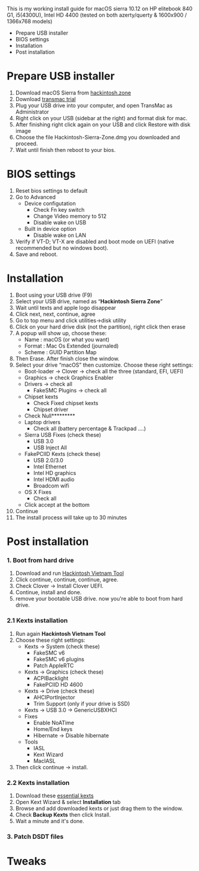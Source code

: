 This is my working install guide for macOS sierra 10.12 on HP elitebook 840 G1, i5(4300U), Intel HD 4400 (tested on both azerty/querty & 1600x900 / 1366x768 models)

* Prepare USB installer
* BIOS settings
* Installation
* Post installation

# Prepare USB installer
1. Download macOS Sierra from [hackintosh.zone](https://www.hackintosh.zone/file/1008-hackintosh-sierra/)
1. Download [transmac trial](https://www.hackintosh.zone/file/1020-transmac-for-sierra/)
1. Plug your USB drive into your computer, and open TransMac as Administrator
1. Right click on your USB (sidebar at the right) and format disk for mac.
1. After finishing right click again on your USB and click Restore with disk image
1. Choose the file Hackintosh-Sierra-Zone.dmg you downloaded and proceed.
1. Wait until finish then reboot to your bios.

# BIOS settings
1. Reset bios settings to default
1. Go to Advanced
    * Device configutation
        * Check Fn key switch
        * Change Video memory to 512
        * Disable wake on USB
    * Built in device option
        * Disable wake on LAN
1. Verify if VT-D; VT-X are disabled and boot mode on UEFI (native recommended but no windows boot).
1. Save and reboot.

# Installation
1. Boot using your USB drive (F9)
1. Select your USB drive, named as “**Hackintosh Sierra Zone**”
1. Wait until texts and apple logo disappear
1. Click next, next, continue, agree
1. Go to top menu and click utilities->disk utility
1. Click on your hard drive disk (not the partition), right click then erase
1. A popup will show up, choose these:
    * Name : macOS (or what you want)
    * Format : Mac Os Extended (journaled)
    * Scheme : GUID Partition Map
1. Then Erase. After finish close the window.
1. Select your drive “macOS” then customize. Choose these right settings:
    * Boot-loader -> Clover -> check all the three (standard, EFI, UEFI)
    * Graphics -> check Graphics Enabler
    * Drivers -> check all 
        * FakeSMC Plugins -> check all
    * Chipset kexts
        * Check Fixed chipset kexts
        * Chipset driver
    * Check Null*********
    * Laptop drivers
        * Check all (battery percentage & Trackpad ….)
    * Sierra USB Fixes (check these)
        * USB 3.0
        * USB Inject All
    * FakePCIID Kexts (check these)
        * USB 2.0/3.0
        * Intel Ethernet
        * Intel HD graphics
        * Intel HDMI audio
        * Broadcom wifi
    * OS X Fixes
        * Check all
    * Click accept at the bottom
1. Continue
1. The install process will take up to 30 minutes

# Post installation
### 1. Boot from hard drive
1. Download and run [Hackintosh Vietnam Tool](https://drive.google.com/open?id=16ezQQVHtwdbxBkb3B8OtIbNKLLiNizGA) 
1. Click continue, continue, continue, agree.
1. Check Clover -> Install Clover UEFI.
1. Continue, install and done.
1. remove your bootable USB drive. now you're able to boot from hard drive.

### 2.1 Kexts installation
1. Run again **Hackintosh Vietnam Tool** 
1. Choose these right settings:
    * Kexts -> System (check these)
        * FakeSMC v6
        * FakeSMC v6 plugins
        * Patch AppleRTC
    * Kexts -> Graphics (check these)
        * ACPIBacklight
        * FakePCIID HD 4600
    * Kexts -> Drive (check these)
        * AHCIPortInjector
        * Trim Support (only if your drive is SSD)
    * Kexts -> USB 3.0 -> GenericUSBXHCI
    * Fixes
        * Enable NoATime
        * Home/End keys
        * Hibernate -> Disable hibernate
    * Tools
        * IASL
        * Kext Wizard
        * MacIASL
1. Then click continue -> install.

### 2.2 Kexts installation
1. Download these [essential kexts](https://drive.google.com/open?id=1J8kTbd6FmRWq_hR-TRmTE-QFJHpXtDtR)
1. Open Kext Wizard & select **Installation** tab
1. Browse and add downloaded kexts or just drag them to the window.
1. Check **Backup Kexts** then click Install.
1. Wait a minute and it's done.

### 3. Patch DSDT files
# Tweaks

